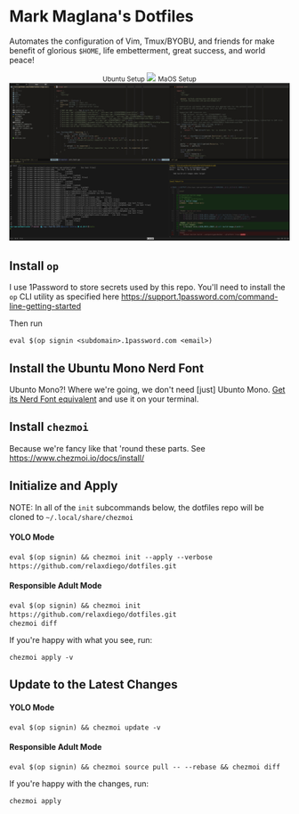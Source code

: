Mark Maglana's Dotfiles
=======================

Automates the configuration of Vim, Tmux/BYOBU, and friends for make benefit
of glorious `$HOME`, life embetterment, great success, and world peace!

<p align="center">
  <small>Ubuntu Setup</small>
  <img src="https://raw.githubusercontent.com/relaxdiego/dotfiles/main/screenshot-ubuntu.png">
  <small>MaOS Setup</small>
  <img src="https://raw.githubusercontent.com/relaxdiego/dotfiles/main/screenshot-macos.png">
</p>

## Install `op`

I use 1Password to store secrets used by this repo. You'll need to install the
`op` CLI utility as specified here https://support.1password.com/command-line-getting-started

Then run

```
eval $(op signin <subdomain>.1password.com <email>)
```


## Install the Ubuntu Mono Nerd Font

Ubunto Mono?! Where we're going, we don't need [just] Ubunto Mono.
[Get its Nerd Font equivalent](https://github.com/ryanoasis/nerd-fonts/releases/download/v2.1.0/UbuntuMono.zip)
and use it on your terminal.


## Install `chezmoi`

Because we're fancy like that 'round these parts.
See https://www.chezmoi.io/docs/install/


## Initialize and Apply

NOTE: In all of the `init` subcommands below, the dotfiles repo will be cloned
      to `~/.local/share/chezmoi`

#### YOLO Mode

```
eval $(op signin) && chezmoi init --apply --verbose https://github.com/relaxdiego/dotfiles.git
```

#### Responsible Adult Mode

```
eval $(op signin) && chezmoi init https://github.com/relaxdiego/dotfiles.git
chezmoi diff
```

If you're happy with what you see, run:

```
chezmoi apply -v
```


## Update to the Latest Changes

#### YOLO Mode

```
eval $(op signin) && chezmoi update -v
```

#### Responsible Adult Mode

```
eval $(op signin) && chezmoi source pull -- --rebase && chezmoi diff
```

If you're happy with the changes, run:

```
chezmoi apply
```
